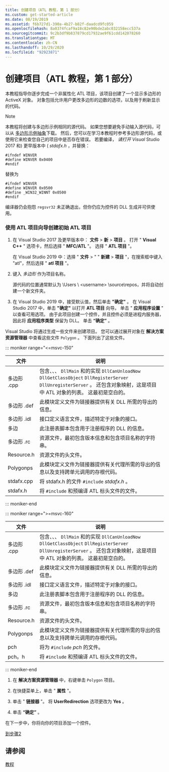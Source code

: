 ```yaml
---
title: 创建项目（ATL 教程，第 1 部分）
ms.custom: get-started-article
ms.date: 08/19/2019
ms.assetid: f6b727d1-390a-4b27-b82f-daadcd9fc059
ms.openlocfilehash: 8a0374fcaf9a18c82e90bde2abc032158ecc537a
ms.sourcegitcommit: 9c2b3df9b837879cd17932ae9f61cdd142078260
ms.translationtype: MT
ms.contentlocale: zh-CN
ms.lasthandoff: 10/29/2020
ms.locfileid: "92923871"
---
```

# <a name="creating-the-project-atl-tutorial-part-1"></a>创建项目（ATL 教程，第 1 部分）

本教程指导你逐步完成一个非属性化 ATL 项目，该项目创建了一个显示多边形的 ActiveX 对象。 对象包括允许用户更改多边形的边数的选项，以及用于刷新显示的代码。

> [!NOTE]
> 本教程将创建与多边形示例相同的源代码。 如果您想要避免手动输入源代码，可以从 [多边形示例抽象](https://github.com/Microsoft/VCSamples/tree/master/VC2008Samples/ATL/Controls/Polygon)下载。 然后，您可以在学习本教程时参考多边形源代码，或使用它来检查您自己的项目中是否存在错误。
> 若要编译， *请打开 Visual* Studio 2017 和) 更早版本中 ( *stdafx.h* ，并替换：
>
> ```
> #ifndef WINVER
> #define WINVER 0x0400
> #endif
> ```
>
> 替换为
>
> ```
> #ifndef WINVER
> #define WINVER 0x0500
> #define _WIN32_WINNT 0x0500
> #endif
> ```
>
> 编译器仍会抱怨 `regsvr32` 未正确退出，但你仍应为控件的 DLL 生成并可供使用。

### <a name="to-create-the-initial-atl-project-using-the-atl-project-wizard"></a>使用 ATL 项目向导创建初始 ATL 项目

1. 在 Visual Studio 2017 及更早版本中： **文件**  >  **新**  >  **项目** 。 打开 " **Visual C++** " 选项卡，然后选择 " **MFC/ATL** "。 选择 " **ATL 项目** "。

   在 Visual Studio 2019 中：选择 " **文件**  >  " " **新建**  >  **项目** "，在搜索框中键入 "atl"，然后选择 " **atl 项目** "。

1. 键入 *多边形* 作为项目名称。

    源代码的位置通常默认为 \Users \\ \<username> \source\repos，并将自动创建一个新文件夹。

1. 在 Visual Studio 2019 中，接受默认值，然后单击 **"确定"** 。
   在 Visual Studio 2017 中，单击 **"确定"** 以打开 **ATL 项目** 向导。 单击 " **应用程序设置** " 以查看可用选项。 由于此项目创建一个控件，并且控件必须是进程内服务器，因此将 **应用程序类型** 保留为 DLL。 单击 **“确定”** 。

Visual Studio 将通过生成一些文件来创建项目。 您可以通过展开对象在 **解决方案资源管理器** 中查看这些文件 `Polygon` 。 下面列出了这些文件。

::: moniker range="<=msvc-150"

|文件|说明|
|----------|-----------------|
|多边形 .cpp|包含、、、 `DllMain` 和的实现 `DllCanUnloadNow` `DllGetClassObject` `DllRegisterServer` `DllUnregisterServer` 。 还包含对象映射，这是项目中 ATL 对象的列表。 这最初是空白的。|
|多边形 .def|此模块定义文件为链接器提供有关 DLL 所需的导出的信息。|
|多边形 .idl|接口定义语言文件，描述特定于对象的接口。|
|多边|此注册表脚本包含用于注册程序的 DLL 的信息。|
|多边形 .rc|资源文件，最初包含版本信息和包含项目名称的字符串。|
|Resource.h|资源文件的头文件。|
|Polygonps|此模块定义文件为链接器提供有关代理所需的导出的信息以及支持跨单元调用的存根代码。|
|stdafx.cpp|将 stdafx.h 的文件 `#include` *stdafx.h* 。|
|stdafx.h|将 `#include` 和预编译 ATL 标头文件的文件。|

::: moniker-end

::: moniker range=">=msvc-160"

|文件|说明|
|----------|-----------------|
|多边形 .cpp|包含、、、 `DllMain` 和的实现 `DllCanUnloadNow` `DllGetClassObject` `DllRegisterServer` `DllUnregisterServer` 。 还包含对象映射，这是项目中 ATL 对象的列表。 这最初是空白的。|
|多边形 .def|此模块定义文件为链接器提供有关 DLL 所需的导出的信息。|
|多边形 .idl|接口定义语言文件，描述特定于对象的接口。|
|多边|此注册表脚本包含用于注册程序的 DLL 的信息。|
|多边形 .rc|资源文件，最初包含版本信息和包含项目名称的字符串。|
|Resource.h|资源文件的头文件。|
|Polygonps|此模块定义文件为链接器提供有关代理所需的导出的信息以及支持跨单元调用的存根代码。|
|pch|将为 `#include` *pch* 的文件。|
|pch。h|将 `#include` 和预编译 ATL 标头文件的文件。|

::: moniker-end

1. 在 **解决方案资源管理器** 中，右键单击 `Polygon` 项目。

1. 在快捷菜单上，单击 " **属性** "。

1. 单击 " **链接器** "。 将 **UserRedirection** 选项更改为 **Yes** 。

1. 单击 **“确定”** 。

在下一步中，你将向你的项目添加一个控件。

[到步骤2](../atl/adding-a-control-atl-tutorial-part-2.md)

## <a name="see-also"></a>请参阅

[教程](../atl/active-template-library-atl-tutorial.md)
